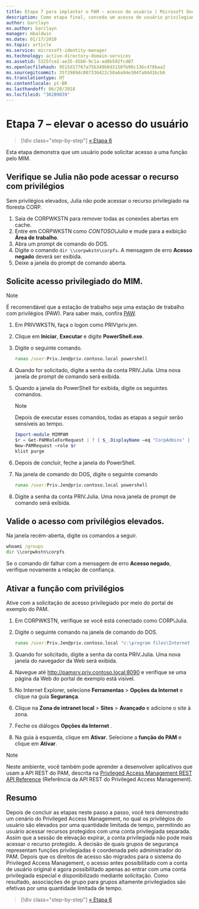 ```yaml
---
title: Etapa 7 para implantar o PAM – acesso do usuário | Microsoft Docs
description: Como etapa final, conceda um acesso de usuário privilegiado temporário para demonstrar que a implantação Privileged Access Management foi realizada com êxito.
author: barclayn
ms.author: barclayn
manager: mbaldwin
ms.date: 01/17/2018
ms.topic: article
ms.service: microsoft-identity-manager
ms.technology: active-directory-domain-services
ms.assetid: 5325fce2-ae35-45b0-9c1a-ad8b592fcd07
ms.openlocfilehash: 9515d17767a75b349b0d3150fb90c136c478baa2
ms.sourcegitcommit: 35f2989dc007336422c58a6a94e304fa84d1bcb6
ms.translationtype: HT
ms.contentlocale: pt-BR
ms.lasthandoff: 06/20/2018
ms.locfileid: "36289839"
---
```

# <a name="step-7--elevate-a-users-access"></a>Etapa 7 – elevar o acesso do usuário

> [!div class="step-by-step"]
> [« Etapa 6 ](step-6-transition-group-to-pam.md)


Esta etapa demonstra que um usuário pode solicitar acesso a uma função pelo MIM.

## <a name="verify-that-jen-cannot-access-the-privileged-resource"></a>Verifique se Julia não pode acessar o recurso com privilégios

Sem privilégios elevados, Julia não pode acessar o recurso privilegiado na floresta CORP.

1. Saia de CORPWKSTN para remover todas as conexões abertas em cache.
2. Entre em CORPWKSTN como *CONTOSO\Julia* e mude para a exibição **Área de trabalho**.
3. Abra um prompt de comando do DOS.
4. Digite o comando `dir \\corpwkstn\corpfs`. A mensagem de erro **Acesso negado** deverá ser exibida.
5. Deixe a janela do prompt de comando aberta.

## <a name="request-privileged-access-from-mim"></a>Solicite acesso privilegiado do MIM.

> [!NOTE]
> É recomendável que a estação de trabalho seja uma estação de trabalho com privilégios (PAW).  Para saber mais, confira [PAW](https://docs.microsoft.com/windows-server/identity/securing-privileged-access/privileged-access-workstations).

1. Em PRIVWKSTN, faça o logon como PRIV\priv.jen.
2. Clique em **Iniciar**, **Executar** e digite **PowerShell.exe**.
3. Digite o seguinte comando.

    ```cmd
    runas /user:Priv.Jen@priv.contoso.local powershell
    ```

2. Quando for solicitado, digite a senha da conta PRIV.Julia. Uma nova janela de prompt de comando será exibida.
3. Quando a janela do PowerShell for exibida, digite os seguintes comandos.

    > [!NOTE]
    > Depois de executar esses comandos, todas as etapas a seguir serão sensíveis ao tempo.

    ```PowerShell
    Import-module MIMPAM
    $r = Get-PAMRoleForRequest | ? { $_.DisplayName –eq "CorpAdmins" }
    New-PAMRequest –role $r
    klist purge
    ```

4. Depois de concluir, feche a janela do PowerShell.
5. Na janela de comando do DOS, digite o seguinte comando

    ```cmd
    runas /user:Priv.Jen@priv.contoso.local powershell
    ```

6. Digite a senha da conta PRIV.Julia. Uma nova janela de prompt de comando será exibida.

## <a name="validate-the-elevated-access"></a>Valide o acesso com privilégios elevados.
Na janela recém-aberta, digite os comandos a seguir.

```cmd
whoami /groups
dir \\corpwkstn\corpfs
```

Se o comando dir falhar com a mensagem de erro **Acesso negado**, verifique novamente a relação de confiança.

## <a name="activate-the-privileged-role"></a>Ativar a função com privilégios

Ative com a solicitação de acesso privilegiado por meio do portal de exemplo do PAM.

1. Em CORPWKSTN, verifique se você está conectado como CORP\Julia.
2. Digite o seguinte comando na janela de comando do DOS.

    ```cmd
    runas /user:Priv.Jen@priv.contoso.local "c:\program files\Internet Explorer\iexplore.exe"
    ```

3. Quando for solicitado, digite a senha da conta PRIV.Julia. Uma nova janela do navegador da Web será exibida.
4. Navegue até http://pamsrv.priv.contoso.local:8090 e verifique se uma página da Web do portal de exemplo está visível.
5. No Internet Explorer, selecione **Ferramentas** > **Opções da Internet** e clique na guia **Segurança**.
6. Clique na **Zona de intranet local** > **Sites** > **Avançado** e adicione o site à zona.
7. Feche os diálogos **Opções da Internet** .
8. Na guia à esquerda, clique em **Ativar**. Selecione a **função do PAM** e clique em **Ativar**.

> [!Note]
> Neste ambiente, você também pode aprender a desenvolver aplicativos que usam a API REST do PAM, descrita na [Privileged Access Management REST API Reference](/microsoft-identity-manager/reference/privileged-access-management-rest-api-reference) (Referência da API REST do Privileged Access Management).

## <a name="summary"></a>Resumo

Depois de concluir as etapas neste passo a passo, você terá demonstrado um cenário do Privileged Access Management, no qual os privilégios do usuário são elevados por uma quantidade limitada de tempo, permitindo ao usuário acessar recursos protegidos com uma conta privilegiada separada. Assim que a sessão de elevação expirar, a conta privilegiada não pode mais acessar o recurso protegido. A decisão de quais grupos de segurança representam funções privilegiadas é coordenada pelo administrador do PAM. Depois que os direitos de acesso são migrados para o sistema do Privileged Access Management, o acesso antes possibilitado com a conta de usuário original é agora possibilitado apenas ao entrar com uma conta privilegiada especial e disponibilizado mediante solicitação. Como resultado, associações de grupo para grupos altamente privilegiados são efetivas por uma quantidade limitada de tempo.

> [!div class="step-by-step"]
> [« Etapa 6 ](step-6-transition-group-to-pam.md)
